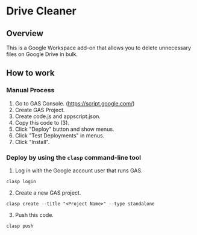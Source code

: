 # Drive Cleaner
## Overview 
This is a Google Workspace add-on that allows you to delete unnecessary files on Google Drive in bulk.

## How to work
### Manual Process
1. Go to GAS Console. (https://script.google.com/)
2. Create GAS Project.
3. Create code.js and appscript.json.
4. Copy this code to (3).
5. Click "Deploy" button and show menus.
6. Click "Test Deployments" in menus. 
7. Click "Install".

### Deploy by using the `clasp` command-line tool
1. Log in with the Google account user that runs GAS.
```shell
clasp login
```
2. Create a new GAS project.
```shell
clasp create --title "<Project Name>" --type standalone
```
3. Push this code.
```shell
clasp push
```
